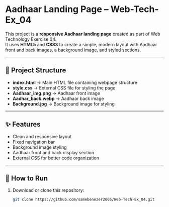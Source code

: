 # Aadhaar Landing Page – Web-Tech-Ex_04

This project is a **responsive Aadhaar landing page** created as part of Web Technology Exercise 04.  
It uses **HTML5** and **CSS3** to create a simple, modern layout with Aadhaar front and back images, a background image, and styled sections.

---

## 📂 Project Structure
- **index.html** → Main HTML file containing webpage structure  
- **style.css** → External CSS file for styling the page  
- **Aadhaar_img.png** → Aadhaar front image  
- **Aadhar_back.webp** → Aadhaar back image  
- **Background.jpg** → Background image for styling  

---

## ✨ Features
- Clean and responsive layout  
- Fixed navigation bar  
- Background image styling  
- Aadhaar front and back display section  
- External CSS for better code organization  

---

## 🚀 How to Run
1. Download or clone this repository:
   ```bash
   git clone https://github.com/samebenezer2005/Web-Tech-Ex_04.git
